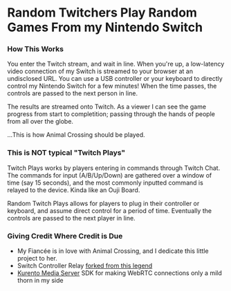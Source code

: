 # Random Twitchers Play Random Games From my Nintendo Switch

### How This Works
You enter the Twitch stream, and wait in line. When you're up, a low-latency video 
connection of my Switch is streamed to your browser at an undisclosed URL. You can use a USB 
controller or your  keyboard to directly control my Nintendo Switch for a few minutes! 
When the time passes, the controls are passed to the next person in line.

The results are streamed onto Twitch. As a viewer I can see the game progress from start to 
completition; passing through the hands of people from all over the globe.

...This is how Animal Crossing should be played. 

### This is NOT typical "Twitch Plays"
Twitch Plays works by players entering in commands through Twitch Chat. The commands 
for input (A/B/Up/Down) are gathered over a window of time (say 15 seconds), and the
most commonly inputted command is relayed to the device. Kinda like an Ouji Board.

Random Twitch Plays allows for players to plug in their controller or keyboard, and assume
direct control for a period of time. Eventually the controls are passed to the next player in line.

### Giving Credit Where Credit is Due
* My Fiancée is in love with Animal Crossing, and I dedicate this little project to her.
* Switch Controller Relay [forked from this legend](https://github.com/Phroon/switch-controller) 
* [Kurento Media Server](https://github.com/Kurento/kurento-media-server) SDK for making WebRTC connections only a mild thorn in my side
